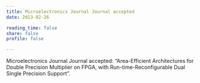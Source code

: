 ```yaml
---
title: Microelectronics Journal Journal accepted
date: 2013-02-26

reading_time: false
share: false
profile: false

---
```

Microelectronics Journal Journal accepted: “Area-Efficient Architectures for Double Precision Multiplier on FPGA, with Run-time-Reconfigurable Dual Single Precision Support”.

<!--more-->

